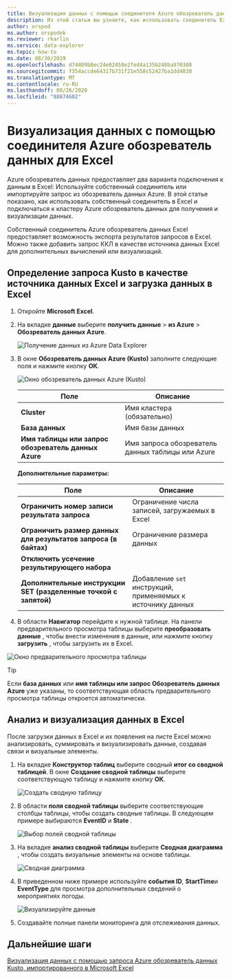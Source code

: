```yaml
---
title: Визуализация данных с помощью соединителя Azure обозреватель данных для Microsoft Excel
description: Из этой статьи вы узнаете, как использовать соединитель Excel для Azure обозреватель данных.
author: orspod
ms.author: orspodek
ms.reviewer: rkarlin
ms.service: data-explorer
ms.topic: how-to
ms.date: 08/30/2019
ms.openlocfilehash: d74409b8ec24e02458e2fed4a135b248ba970388
ms.sourcegitcommit: f354accde64317b731f21e558c52427ba1dd4830
ms.translationtype: MT
ms.contentlocale: ru-RU
ms.lasthandoff: 08/26/2020
ms.locfileid: "88874602"
---
```

# <a name="visualize-data-using-the-azure-data-explorer-connector-for-excel"></a>Визуализация данных с помощью соединителя Azure обозреватель данных для Excel

Azure обозреватель данных предоставляет два варианта подключения к данным в Excel: Используйте собственный соединитель или импортируйте запрос из обозреватель данных Azure. В этой статье показано, как использовать собственный соединитель в Excel и подключаться к кластеру Azure обозреватель данных для получения и визуализации данных.

Собственный соединитель Azure обозреватель данных Excel предоставляет возможность экспорта результатов запросов в Excel. Можно также добавить запрос ККЛ в качестве источника данных Excel для дополнительных вычислений или визуализаций.

## <a name="define-kusto-query-as-an-excel-data-source-and-load-the-data-to-excel"></a>Определение запроса Kusto в качестве источника данных Excel и загрузка данных в Excel

1. Откройте **Microsoft Excel**.
1. На вкладке **данные** выберите **получить данные**  >  **из Azure**  >  **Обозреватель данных Azure**.

    ![Получение данных из Azure Data Explorer](media/excel-connector/get-data-from-adx.png)

1. В окне **Обозреватель данных Azure (Kusto)** заполните следующие поля и нажмите кнопку **ОК**.

    ![Окно обозреватель данных Azure (Kusto)](media/excel-connector/adx-connection-window.png)
    
    |Поле   |Описание |
    |---------|---------|
    |**Cluster**   |   Имя кластера (обязательно)      |    
    |**База данных**     |    Имя базы данных      |    
    |**Имя таблицы или запрос обозреватель данных Azure**    |     Имя запроса обозреватель данных таблицы или Azure    | 
    
    **Дополнительные параметры:**

     |Поле   |Описание |
    |---------|---------|
    |**Ограничить номер записи результата запроса**     |     Ограничение числа записей, загружаемых в Excel  |    
    |**Ограничить размер данных для результатов запроса (в байтах)**    |    Ограничение размера данных      |   
    |**Отключить усечение результирующего набора**    |         |      
    |**Дополнительные инструкции SET (разделенные точкой с запятой)**    |    Добавление `set` инструкций, применяемых к источнику данных     |   

1.  В области **Навигатор** перейдите к нужной таблице. На панели предварительного просмотра таблицы выберите **преобразовать данные** , чтобы внести изменения в данные, или нажмите кнопку **загрузить** , чтобы загрузить их в Excel.

![Окно предварительного просмотра таблицы](media/excel-connector/navigate-table-preview-window.png)

   > [!TIP]
   > Если **база данных** или **имя таблицы или запрос Обозреватель данных Azure** уже указаны, то соответствующая область предварительного просмотра таблицы откроется автоматически. 

## <a name="analyze-and-visualize-data-in-excel"></a>Анализ и визуализация данных в Excel

После загрузки данных в Excel и их появления на листе Excel можно анализировать, суммировать и визуализировать данные, создавая связи и визуальные элементы. 

1.  На вкладке **Конструктор таблиц** выберите сводный **итог со сводной таблицей**. В окне **Создание сводной таблицы** выберите соответствующую таблицу и нажмите кнопку **ОК**.

    ![Создать сводную таблицу](media/excel-connector/create-pivot-table.png)

1. В области **поля сводной таблицы** выберите соответствующие столбцы таблицы, чтобы создать сводные таблицы. В следующем примере выбираются  **EventID** и **State** .
    
    ![Выбор полей сводной таблицы](media/excel-connector/pivot-table-pick-fields.png)

1. На вкладке **анализ сводной таблицы** выберите **Сводная диаграмма** , чтобы создать визуальные элементы на основе таблицы. 

    ![Сводная диаграмма](media/excel-connector/pivot-table-analyze-pivotchart.png)

1. В приведенном ниже примере используйте **события ID**, **StartTime**и **EventType** для просмотра дополнительных сведений о мероприятиях погоды.

    ![Визуализируйте данные](media/excel-connector/visualize-excel-data.png)

1. Создавайте полные панели мониторинга для отслеживания данных.

## <a name="next-steps"></a>Дальнейшие шаги

[Визуализация данных с помощью запроса Azure обозреватель данных Kusto, импортированного в Microsoft Excel](excel-blank-query.md)